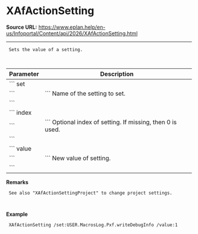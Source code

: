 # XAfActionSetting

**Source URL:** https://www.eplan.help/en-us/Infoportal/Content/api/2026/XAfActionSetting.html

---

```
 Sets the value of a setting.
 
```

  

| Parameter | Description |
| --- | --- |
| ``` set ``` | ``` Name of the setting to set. ``` |
| ``` index ``` | ``` Optional index of setting. If missing, then 0 is used. ``` |
| ``` value ``` | ``` New value of setting. ``` |

**Remarks**

```
 See also "XAfActionSettingProject" to change project settings.
 
```

**Example**

```
 XAfActionSetting /set:USER.MacrosLog.Pxf.writeDebugInfo /value:1
 
```